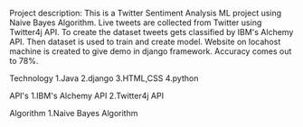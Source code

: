 Project description:
        This is a Twitter Sentiment Analysis ML project using Naive Bayes Algorithm. Live tweets are collected from Twitter using Twitter4j API. To create the dataset tweets gets classified by IBM's Alchemy API. Then dataset is used to train and create model. Website on locahost machine is created to give demo in django framework. Accuracy comes out to 78%.

Technology
1.Java
2.django
3.HTML,CSS
4.python

API's
1.IBM's Alchemy API
2.Twitter4j API

Algorithm
1.Naive Bayes Algorithm

